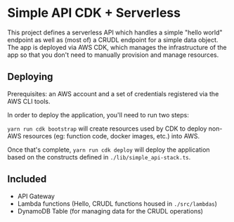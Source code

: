 # Simple API CDK + Serverless

This project defines a serverless API which handles a simple "hello world" endpoint as
well as (most of) a CRUDL endpoint for a simple data object. The app is deployed via AWS CDK,
which manages the infrastructure of the app so that you don't need to manually provision and
manage resources.

## Deploying

Prerequisites: an AWS account and a set of credentials registered via the AWS CLI tools.

In order to deploy the application, you'll need to run two steps:

`yarn run cdk bootstrap` will create resources used by CDK to deploy non-AWS resources (eg: function code,
docker images, etc.) into AWS.

Once that's complete, `yarn run cdk deploy` will deploy the application based on the constructs defined
in `./lib/simple_api-stack.ts`.

## Included

* API Gateway
* Lambda functions (Hello, CRUDL functions housed in `./src/lambdas`)
* DynamoDB Table (for managing data for the CRUDL operations)
